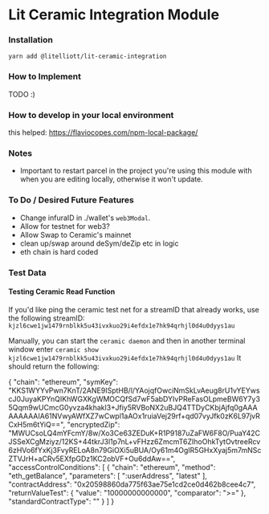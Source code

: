 # Lit Ceramic Integration Module

### Installation

`yarn add @litelliott/lit-ceramic-integration`

### How to Implement

TODO :)

### How to develop in your local environment

this helped: https://flaviocopes.com/npm-local-package/

### Notes

- Important to restart parcel in the project you're using this module with when you are editing locally, otherwise it won't update.

### To Do / Desired Future Features

- Change infuraID in ./wallet's `web3Modal`.
- Allow for testnet for web3?
- Allow Swap to Ceramic's mainnet
- clean up/swap around deSym/deZip etc in logic
- eth chain is hard coded

### Test Data

#### Testing Ceramic Read Function

If you'd like ping the ceramic test net for a streamID that already works, use the following streamID: `kjzl6cwe1jw1479rnblkk5u43ivxkuo29i4efdx1e7hk94qrhjl0d4u0dyys1au`

Manually, you can start the `ceramic daemon` and then in another terminal window enter `ceramic show kjzl6cwe1jw1479rnblkk5u43ivxkuo29i4efdx1e7hk94qrhjl0d4u0dyys1au`
It should return the following:

{
"chain": "ethereum",
"symKey": "KKS1WYYvPwn7KnT/2ANE9ISptHB/l/YAojqfOwciNmSkLvAeug8rU1vYEYwscJ0JuyaKPYnQIKhWGXKgWMOCQfSd7wF5abDYIvPReFasOLpmeBW6Y7y35Qqm9wUCmcG0yvza4khakl3+Jfiy5RVBoNX2uBJQ4TTDyCKbjAjfq0gAAAAAAAAAIA61NVwyAWfXZ7wCwpl1aAOx1ruiaVej29rf+qd07vyJfk0zK6L97jvRCxH5m6tYiQ==",
"encryptedZip": "MWUCsoLQ4mYFcmY/8w/Xo3Ce63ZEDuK+R1P9187uZaFW6F8O/PuaY42CJSSeXCgMziyz/12KS+44tkrJ3l1p7nL+vFHzz6ZmcmT6ZIhoOhkTytOvtreeRcv6zHVo6fYxKj3FvyRELoA8n79GiOXi5uBUA/Oy61m4OgIR5GHxXyaj5m7mNScZTVJrH+aCRv5EXfpGDz1KC2obVF+Ou6ddAw==",
"accessControlConditions": [
{
"chain": "ethereum",
"method": "eth_getBalance",
"parameters": [
":userAddress",
"latest"
],
"contractAddress": "0x20598860da775f63ae75e1cd2ce0d462b8cee4c7",
"returnValueTest": {
"value": "10000000000000",
"comparator": ">="
},
"standardContractType": ""
}
]
}
